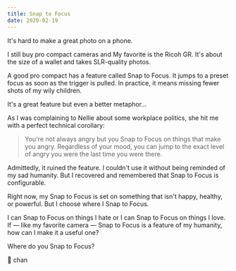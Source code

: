 ```yaml
---
title: Snap to Focus
date: 2020-02-19
---
```


It's hard to make a great photo on a phone.

I still buy pro compact cameras and
My favorite is the Ricoh GR.
It's about the size of a wallet and takes SLR-quality photos.

A good pro compact has a feature called Snap to Focus.
It jumps to a preset focus as soon as the trigger is pulled.
In practice, it means missing fewer shots of my wily children.

It's a great feature but even a better metaphor...

As I was complaining to Nellie about some workplace politics,
she hit me with a perfect technical corollary:

> You're not always angry but you Snap to Focus on things that make you angry. Regardless of your mood, you can jump to the exact level of angry you were the last time you were there.

Admittedly, it ruined the feature.
I couldn't use it without being reminded of my sad humanity.
But I recovered and remembered that Snap to Focus is configurable.

Right now, my Snap to Focus is set on something that isn't happy, healthy, or powerful.
But I choose where I Snap to Focus.

I can Snap to Focus on things I hate or I can Snap to Focus on things I love.
If — like my favorite camera — Snap to Focus is a feature of my humanity, how can I make it a useful one?

Where do you Snap to Focus?

📸 chan
